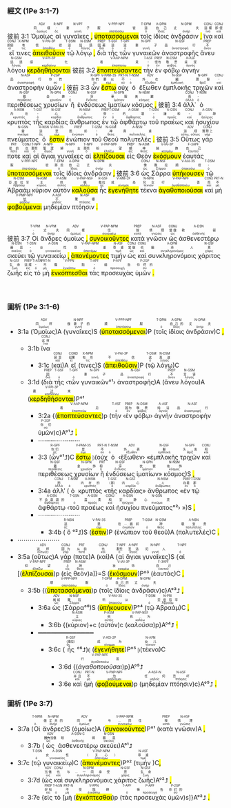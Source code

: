 ### 經文 (1Pe 3:1-7)

彼前 3:1 <RUBY><ruby><ruby>Ὁμοίως<rt>ὁμοίως</rt></ruby><rt>同樣</rt></ruby><rt>ADV</rt></RUBY> <RUBY><ruby><ruby>αἱ<rt>ὅς</rt></ruby><rt>-</rt></ruby><rt>R-NPF</rt></RUBY> <RUBY><ruby><ruby>γυναῖκες <mark class='punctuation'>,</mark><rt>γυνή</rt></ruby><rt>妻子</rt></ruby><rt>N-VPF</rt></RUBY> <RUBY><ruby><ruby><mark class='ptc'>ὑποτασσόμεναι</mark><rt>ὑποτάσσω</rt></ruby><rt>服從</rt></ruby><rt>V-PPP-NPF</rt></RUBY> <RUBY><ruby><ruby>τοῖς<rt>ὁ</rt></ruby><rt>這</rt></ruby><rt>T-DPM</rt></RUBY> <RUBY><ruby><ruby>ἰδίοις<rt>ἴδιος</rt></ruby><rt>自己</rt></ruby><rt>A-DPM</rt></RUBY> <RUBY><ruby><ruby>ἀνδράσιν <mark class='punctuation'>,</mark><rt>ἀνήρ</rt></ruby><rt>丈夫</rt></ruby><rt>N-DPM</rt></RUBY> <RUBY><ruby><ruby>ἵνα<rt>ἵνα</rt></ruby><rt>這樣</rt></ruby><rt>CONJ</rt></RUBY> <RUBY><ruby><ruby>καὶ<rt>καί</rt></ruby><rt>即使</rt></ruby><rt>CONJ</rt></RUBY> <RUBY><ruby><ruby>εἴ<rt>εἰ</rt></ruby><rt>即使</rt></ruby><rt>CONJ</rt></RUBY> <RUBY><ruby><ruby>τινες<rt>τις</rt></ruby><rt>有</rt></ruby><rt>X-NPM</rt></RUBY> <RUBY><ruby><ruby><mark class='verb'>ἀπειθοῦσιν</mark><rt>ἀπειθέω</rt></ruby><rt>信從</rt></ruby><rt>V-PAI-3P</rt></RUBY> <RUBY><ruby><ruby>τῷ<rt>ὁ</rt></ruby><rt>這</rt></ruby><rt>T-DSM</rt></RUBY> <RUBY><ruby><ruby>λόγῳ <mark class='punctuation'>,</mark><rt>λόγος</rt></ruby><rt>話語</rt></ruby><rt>N-DSM</rt></RUBY> <RUBY><ruby><ruby>διὰ<rt>διά</rt></ruby><rt>因著</rt></ruby><rt>PREP</rt></RUBY> <RUBY><ruby><ruby>τῆς<rt>ὁ</rt></ruby><rt>這</rt></ruby><rt>T-GSF</rt></RUBY> <RUBY><ruby><ruby>τῶν<rt>ὁ</rt></ruby><rt>這</rt></ruby><rt>T-GPF</rt></RUBY> <RUBY><ruby><ruby>γυναικῶν<rt>γυνή</rt></ruby><rt>妻子</rt></ruby><rt>N-GPF</rt></RUBY> <RUBY><ruby><ruby>ἀναστροφῆς<rt>ἀναστροφή</rt></ruby><rt>品行</rt></ruby><rt>N-GSF</rt></RUBY> <RUBY><ruby><ruby>ἄνευ<rt>ἄνευ</rt></ruby><rt>不</rt></ruby><rt>PREP</rt></RUBY> <RUBY><ruby><ruby>λόγου<rt>λόγος</rt></ruby><rt>話語</rt></ruby><rt>N-GSM</rt></RUBY> <RUBY><ruby><ruby><mark class='verb'>κερδηθήσονται</mark><rt>κερδαίνω</rt></ruby><rt>感化</rt></ruby><rt>V-FPI-3P</rt></RUBY> 彼前 3:2 <RUBY><ruby><ruby><mark class='ptc'>ἐποπτεύσαντες</mark><rt>ἐποπτεύω</rt></ruby><rt>看見</rt></ruby><rt>V-AAP-NPM</rt></RUBY> <RUBY><ruby><ruby>τὴν<rt>ὁ</rt></ruby><rt>-</rt></ruby><rt>T-ASF</rt></RUBY> <RUBY><ruby><ruby>ἐν<rt>ἐν</rt></ruby><rt>懷有</rt></ruby><rt>PREP</rt></RUBY> <RUBY><ruby><ruby>φόβῳ<rt>φόβος</rt></ruby><rt>敬畏</rt></ruby><rt>N-DSM</rt></RUBY> <RUBY><ruby><ruby>ἁγνὴν<rt>ἁγνός</rt></ruby><rt>貞潔</rt></ruby><rt>A-ASF</rt></RUBY> <RUBY><ruby><ruby>ἀναστροφὴν<rt>ἀναστροφή</rt></ruby><rt>品行</rt></ruby><rt>N-ASF</rt></RUBY> <RUBY><ruby><ruby>ὑμῶν <mark class='punctuation'>.</mark><rt>σύ</rt></ruby><rt>你們</rt></ruby><rt>P-2GP</rt></RUBY> 彼前 3:3 <RUBY><ruby><ruby>ὧν<rt>ὅς</rt></ruby><rt>你們</rt></ruby><rt>R-GPF</rt></RUBY> <RUBY><ruby><ruby><mark class='verb'>ἔστω</mark><rt>εἰμί</rt></ruby><rt>要以</rt></ruby><rt>V-PAM-3S</rt></RUBY> <RUBY><ruby><ruby>οὐχ<rt>οὐ</rt></ruby><rt>不</rt></ruby><rt>PRT-N</rt></RUBY> <RUBY><ruby><ruby>ὁ<rt>ὁ</rt></ruby><rt>-</rt></ruby><rt>T-NSM</rt></RUBY> <RUBY><ruby><ruby>ἔξωθεν<rt>ἔξωθεν</rt></ruby><rt>外在</rt></ruby><rt>ADV</rt></RUBY> <RUBY><ruby><ruby>ἐμπλοκῆς<rt>ἐμπλοκή</rt></ruby><rt>編</rt></ruby><rt>N-GSF</rt></RUBY> <RUBY><ruby><ruby>τριχῶν<rt>θρίξ</rt></ruby><rt>頭髮</rt></ruby><rt>N-GPF</rt></RUBY> <RUBY><ruby><ruby>καὶ<rt>καί</rt></ruby><rt>-</rt></ruby><rt>CONJ</rt></RUBY> <RUBY><ruby><ruby>περιθέσεως<rt>περίθεσις</rt></ruby><rt>戴</rt></ruby><rt>N-GSF</rt></RUBY> <RUBY><ruby><ruby>χρυσίων<rt>χρυσίον</rt></ruby><rt>金飾</rt></ruby><rt>N-GPN</rt></RUBY> <RUBY><ruby><ruby>ἢ<rt>ἤ</rt></ruby><rt>-</rt></ruby><rt>CONJ</rt></RUBY> <RUBY><ruby><ruby>ἐνδύσεως<rt>ἔνδυσις</rt></ruby><rt>穿</rt></ruby><rt>N-GSF</rt></RUBY> <RUBY><ruby><ruby>ἱματίων<rt>ἱμάτιον</rt></ruby><rt>華服</rt></ruby><rt>N-GPN</rt></RUBY> <RUBY><ruby><ruby>κόσμος <mark class='punctuation'>,</mark><rt>κόσμος</rt></ruby><rt>美麗</rt></ruby><rt>N-NSM</rt></RUBY> 彼前 3:4 <RUBY><ruby><ruby>ἀλλ᾽<rt>ἀλλά</rt></ruby><rt>而</rt></ruby><rt>CONJ</rt></RUBY> <RUBY><ruby><ruby>ὁ<rt>ὁ</rt></ruby><rt>-</rt></ruby><rt>T-NSM</rt></RUBY> <RUBY><ruby><ruby>κρυπτὸς<rt>κρυπτός</rt></ruby><rt>內在</rt></ruby><rt>A-NSM</rt></RUBY> <RUBY><ruby><ruby>τῆς<rt>ὁ</rt></ruby><rt>-</rt></ruby><rt>T-GSF</rt></RUBY> <RUBY><ruby><ruby>καρδίας<rt>καρδία</rt></ruby><rt>心</rt></ruby><rt>N-GSF</rt></RUBY> <RUBY><ruby><ruby>ἄνθρωπος<rt>ἄνθρωπος</rt></ruby><rt>人</rt></ruby><rt>N-NSM</rt></RUBY> <RUBY><ruby><ruby>ἐν<rt>ἐν</rt></ruby><rt>帶</rt></ruby><rt>PREP</rt></RUBY> <RUBY><ruby><ruby>τῷ<rt>ὁ</rt></ruby><rt>-</rt></ruby><rt>T-DSM</rt></RUBY> <RUBY><ruby><ruby>ἀφθάρτῳ<rt>ἄφθαρτος</rt></ruby><rt>朽壞</rt></ruby><rt>A-DSM</rt></RUBY> <RUBY><ruby><ruby>τοῦ<rt>ὁ</rt></ruby><rt>-</rt></ruby><rt>T-GSN</rt></RUBY> <RUBY><ruby><ruby>πραέως<rt>πραΰς</rt></ruby><rt>謙和</rt></ruby><rt>A-GSN</rt></RUBY> <RUBY><ruby><ruby>καὶ<rt>καί</rt></ruby><rt>-</rt></ruby><rt>CONJ</rt></RUBY> <RUBY><ruby><ruby>ἡσυχίου<rt>ἡσύχιος</rt></ruby><rt>安靜</rt></ruby><rt>A-GSN</rt></RUBY> <RUBY><ruby><ruby>πνεύματος<rt>πνεῦμα</rt></ruby><rt>靈</rt></ruby><rt>N-GSN</rt></RUBY> <RUBY><ruby><ruby>ὅ<rt>ὅς</rt></ruby><rt>這</rt></ruby><rt>R-NSN</rt></RUBY> <RUBY><ruby><ruby><mark class='verb'>ἐστιν</mark><rt>εἰμί</rt></ruby><rt>是</rt></ruby><rt>V-PAI-3S</rt></RUBY> <RUBY><ruby><ruby>ἐνώπιον<rt>ἐνώπιον</rt></ruby><rt>面前</rt></ruby><rt>PREP</rt></RUBY> <RUBY><ruby><ruby>τοῦ<rt>ὁ</rt></ruby><rt>-</rt></ruby><rt>T-GSM</rt></RUBY> <RUBY><ruby><ruby>Θεοῦ<rt>θεός</rt></ruby><rt>神</rt></ruby><rt>N-GSM</rt></RUBY> <RUBY><ruby><ruby>πολυτελές <mark class='punctuation'>.</mark><rt>πολυτελής</rt></ruby><rt>貴重</rt></ruby><rt>A-NSN</rt></RUBY> 彼前 3:5 <RUBY><ruby><ruby>Οὕτως<rt>οὕτω, οὕτως</rt></ruby><rt>這樣</rt></ruby><rt>ADV</rt></RUBY> <RUBY><ruby><ruby>γάρ<rt>γάρ</rt></ruby><rt>實際上</rt></ruby><rt>CONJ</rt></RUBY> <RUBY><ruby><ruby>ποτε<rt>ποτέ</rt></ruby><rt>從前</rt></ruby><rt>PRT</rt></RUBY> <RUBY><ruby><ruby>καὶ<rt>καί</rt></ruby><rt>也</rt></ruby><rt>CONJ</rt></RUBY> <RUBY><ruby><ruby>αἱ<rt>ὁ</rt></ruby><rt>那些</rt></ruby><rt>T-NPF</rt></RUBY> <RUBY><ruby><ruby>ἅγιαι<rt>ἅγιος</rt></ruby><rt>聖潔</rt></ruby><rt>A-NPF</rt></RUBY> <RUBY><ruby><ruby>γυναῖκες<rt>γυνή</rt></ruby><rt>婦女</rt></ruby><rt>N-NPF</rt></RUBY> <RUBY><ruby><ruby>αἱ<rt>ὁ</rt></ruby><rt>那些</rt></ruby><rt>T-NPF</rt></RUBY> <RUBY><ruby><ruby><mark class='ptc'>ἐλπίζουσαι</mark><rt>ἐλπίζω</rt></ruby><rt>盼望</rt></ruby><rt>V-PAP-NPF</rt></RUBY> <RUBY><ruby><ruby>εἰς<rt>εἰς</rt></ruby><rt>賴</rt></ruby><rt>PREP</rt></RUBY> <RUBY><ruby><ruby>Θεὸν<rt>θεός</rt></ruby><rt>神</rt></ruby><rt>N-ASM</rt></RUBY> <RUBY><ruby><ruby><mark class='verb'>ἐκόσμουν</mark><rt>κοσμέω</rt></ruby><rt>裝飾</rt></ruby><rt>V-IAI-3P</rt></RUBY> <RUBY><ruby><ruby>ἑαυτάς<rt>ἑαυτοῦ</rt></ruby><rt>自己</rt></ruby><rt>F-3APF</rt></RUBY> <RUBY><ruby><ruby><mark class='ptc'>ὑποτασσόμεναι</mark><rt>ὑποτάσσω</rt></ruby><rt>服從</rt></ruby><rt>V-PPP-NPF</rt></RUBY> <RUBY><ruby><ruby>τοῖς<rt>ὁ</rt></ruby><rt>那些</rt></ruby><rt>T-DPM</rt></RUBY> <RUBY><ruby><ruby>ἰδίοις<rt>ἴδιος</rt></ruby><rt>自己</rt></ruby><rt>A-DPM</rt></RUBY> <RUBY><ruby><ruby>ἀνδράσιν <mark class='punctuation'>,</mark><rt>ἀνήρ</rt></ruby><rt>丈夫</rt></ruby><rt>N-DPM</rt></RUBY> 彼前 3:6 <RUBY><ruby><ruby>ὡς<rt>ὡς</rt></ruby><rt>像</rt></ruby><rt>CONJ</rt></RUBY> <RUBY><ruby><ruby>Σάρρα<rt>Σάρρα</rt></ruby><rt>撒拉</rt></ruby><rt>N-NSF</rt></RUBY> <RUBY><ruby><ruby><mark class='verb'>ὑπήκουσεν</mark><rt>ὑπακούω</rt></ruby><rt>順從</rt></ruby><rt>V-AAI-3S</rt></RUBY> <RUBY><ruby><ruby>τῷ<rt>ὁ</rt></ruby><rt>-</rt></ruby><rt>T-DSM</rt></RUBY> <RUBY><ruby><ruby>Ἀβραάμ<rt>Ἀβραάμ</rt></ruby><rt>亞伯拉罕</rt></ruby><rt>N-DSM</rt></RUBY> <RUBY><ruby><ruby>κύριον<rt>κύριος</rt></ruby><rt>主</rt></ruby><rt>N-ASM</rt></RUBY> <RUBY><ruby><ruby>αὐτὸν<rt>αὐτός</rt></ruby><rt>他</rt></ruby><rt>P-ASM</rt></RUBY> <RUBY><ruby><ruby><mark class='ptc'>καλοῦσα</mark><rt>καλέω</rt></ruby><rt>稱</rt></ruby><rt>V-PAP-NSF</rt></RUBY> <RUBY><ruby><ruby>ἧς<rt>ὅς</rt></ruby><rt>撒拉</rt></ruby><rt>R-GSF</rt></RUBY> <RUBY><ruby><ruby><mark class='verb'>ἐγενήθητε</mark><rt>γίνομαι</rt></ruby><rt>成為</rt></ruby><rt>V-AMI-2P</rt></RUBY> <RUBY><ruby><ruby>τέκνα<rt>τέκνον</rt></ruby><rt>兒女</rt></ruby><rt>N-NPN</rt></RUBY> <RUBY><ruby><ruby><mark class='ptc'>ἀγαθοποιοῦσαι</mark><rt>ἀγαθοποιέω</rt></ruby><rt>行善</rt></ruby><rt>V-PAP-NPF</rt></RUBY> <RUBY><ruby><ruby>καὶ<rt>καί</rt></ruby><rt>而</rt></ruby><rt>CONJ</rt></RUBY> <RUBY><ruby><ruby>μὴ<rt>μή</rt></ruby><rt>不</rt></ruby><rt>PRT-N</rt></RUBY> <RUBY><ruby><ruby><mark class='ptc'>φοβούμεναι</mark><rt>φοβέω</rt></ruby><rt>怕</rt></ruby><rt>V-PMP-NPF</rt></RUBY> <RUBY><ruby><ruby>μηδεμίαν<rt>μηδείς</rt></ruby><rt>不</rt></ruby><rt>A-ASF</rt></RUBY> <RUBY><ruby><ruby>πτόησιν <mark class='punctuation'>.</mark><rt>πτόησις</rt></ruby><rt>驚擾</rt></ruby><rt>N-ASF</rt></RUBY></br></br></br> 彼前 3:7 <RUBY><ruby><ruby>Οἱ<rt>ὁ</rt></ruby><rt>-</rt></ruby><rt>T-VPM</rt></RUBY> <RUBY><ruby><ruby>ἄνδρες<rt>ἀνήρ</rt></ruby><rt>丈夫</rt></ruby><rt>N-VPM</rt></RUBY> <RUBY><ruby><ruby>ὁμοίως <mark class='punctuation'>,</mark><rt>ὁμοίως</rt></ruby><rt>同樣</rt></ruby><rt>ADV</rt></RUBY> <RUBY><ruby><ruby><mark class='ptc'>συνοικοῦντες</mark><rt>συνοικέω</rt></ruby><rt>住</rt></ruby><rt>V-PAP-NPM</rt></RUBY> <RUBY><ruby><ruby>κατὰ<rt>κατά</rt></ruby><rt>按</rt></ruby><rt>PREP</rt></RUBY> <RUBY><ruby><ruby>γνῶσιν<rt>γνῶσις</rt></ruby><rt>情理</rt></ruby><rt>N-ASF</rt></RUBY> <RUBY><ruby><ruby>ὡς<rt>ὡς</rt></ruby><rt>當做</rt></ruby><rt>CONJ</rt></RUBY> <RUBY><ruby><ruby>ἀσθενεστέρῳ<rt>ἀσθενής</rt></ruby><rt>軟弱</rt></ruby><rt>A-DSN</rt></RUBY> <RUBY><ruby><ruby>σκεύει<rt>σκεῦος</rt></ruby><rt>器皿</rt></ruby><rt>N-DSN</rt></RUBY> <RUBY><ruby><ruby>τῷ<rt>ὁ</rt></ruby><rt>-</rt></ruby><rt>T-DSN</rt></RUBY> <RUBY><ruby><ruby>γυναικείῳ <mark class='punctuation'>,</mark><rt>γυναικεῖος</rt></ruby><rt>女性</rt></ruby><rt>A-DSN</rt></RUBY> <RUBY><ruby><ruby><mark class='ptc'>ἀπονέμοντες</mark><rt>ἀπονέμω</rt></ruby><rt>尊重</rt></ruby><rt>V-PAP-NPM</rt></RUBY> <RUBY><ruby><ruby>τιμήν<rt>τιμή</rt></ruby><rt>尊重</rt></ruby><rt>N-ASF</rt></RUBY> <RUBY><ruby><ruby>ὡς<rt>ὡς</rt></ruby><rt>當做</rt></ruby><rt>CONJ</rt></RUBY> <RUBY><ruby><ruby>καὶ<rt>καί</rt></ruby><rt>也</rt></ruby><rt>CONJ</rt></RUBY> <RUBY><ruby><ruby>συνκληρονόμοις<rt>συγκληρονόμος</rt></ruby><rt>繼承人</rt></ruby><rt>A-DPM</rt></RUBY> <RUBY><ruby><ruby>χάριτος<rt>χάρις</rt></ruby><rt>恩</rt></ruby><rt>N-GSF</rt></RUBY> <RUBY><ruby><ruby>ζωῆς<rt>ζωή</rt></ruby><rt>生命</rt></ruby><rt>N-GSF</rt></RUBY> <RUBY><ruby><ruby>εἰς<rt>εἰς</rt></ruby><rt>這樣</rt></ruby><rt>PREP</rt></RUBY> <RUBY><ruby><ruby>τὸ<rt>ὁ</rt></ruby><rt>-</rt></ruby><rt>T-ASN</rt></RUBY> <RUBY><ruby><ruby>μὴ<rt>μή</rt></ruby><rt>不</rt></ruby><rt>PRT-N</rt></RUBY> <RUBY><ruby><ruby><mark class='inf'>ἐνκόπτεσθαι</mark><rt>ἐγκόπτω</rt></ruby><rt>攔阻</rt></ruby><rt>V-PPN</rt></RUBY> <RUBY><ruby><ruby>τὰς<rt>ὁ</rt></ruby><rt>-</rt></ruby><rt>T-APF</rt></RUBY> <RUBY><ruby><ruby>προσευχὰς<rt>προσευχή</rt></ruby><rt>禱告</rt></ruby><rt>P-APF</rt></RUBY> <RUBY><ruby><ruby>ὑμῶν <mark class='punctuation'>.</mark><rt>σύ</rt></ruby><rt>你們的</rt></ruby><rt>P-2GP</rt></RUBY></br></br></br> 




###  圖析 (1Pe 3:1-6)

- 3:1a (<RUBY><ruby><ruby>Ὁμοίως<rt>ὁμοίως</rt></ruby><rt>同样</rt></ruby><rt>ADV</rt></RUBY>)A (<RUBY><ruby><ruby>γυναῖκες<rt>γυνή</rt></ruby><rt>做妻子的</rt></ruby><rt>N-NPF</rt></RUBY>)S (<RUBY><ruby><ruby><mark class='ptc'>ὑποτασσόμεναι</mark><rt>ὑποτάσσω</rt></ruby><rt>顺服</rt></ruby><rt>V-PPP-NPF</rt></RUBY>)P (<RUBY><ruby><ruby>τοῖς<rt>ὁ</rt></ruby><rt></rt></ruby><rt>T-DPM</rt></RUBY> <RUBY><ruby><ruby>ἰδίοις<rt>ἴδιος</rt></ruby><rt>自己的</rt></ruby><rt>A-DPM</rt></RUBY> <RUBY><ruby><ruby>ἀνδράσιν<rt>ἀνήρ</rt></ruby><rt>丈夫</rt></ruby><rt>N-DPM</rt></RUBY>)C <mark class='punctuation'>,</mark>
	- 3:1b <RUBY><ruby><ruby>ἵνα<rt>ἵνα</rt></ruby><rt>这样</rt></ruby><rt>CONJ</rt></RUBY> 
		- 3:1c (<RUBY><ruby><ruby>καὶ<rt>καί</rt></ruby><rt>甚至</rt></ruby><rt>CONJ</rt></RUBY>)A <RUBY><ruby><ruby>εἴ<rt>εἰ</rt></ruby><rt>如果</rt></ruby><rt>COND</rt></RUBY> (<RUBY><ruby><ruby>τινες<rt>τις</rt></ruby><rt>有些</rt></ruby><rt>X-NPM</rt></RUBY>)S (<RUBY><ruby><ruby><mark class='verb'>ἀπειθοῦσιν</mark><rt>ἀπειθέω</rt></ruby><rt>不信</rt></ruby><rt>V-PAI-3P</rt></RUBY>)P (<RUBY><ruby><ruby>τῷ<rt>ὁ</rt></ruby><rt>这</rt></ruby><rt>T-DSM</rt></RUBY> <RUBY><ruby><ruby>λόγῳ<rt>λόγος</rt></ruby><rt>真道</rt></ruby><rt>N-DSM</rt></RUBY>)C 
	- 3:1d (<RUBY><ruby><ruby>διὰ<rt>διά</rt></ruby><rt>因</rt></ruby><rt>PREP</rt></RUBY> <RUBY><ruby><ruby>τῆς<rt>ὁ</rt></ruby><rt></rt></ruby><rt>T-GSF</rt></RUBY> ‹<RUBY><ruby><ruby>τῶν<rt>ὁ</rt></ruby><rt></rt></ruby><rt>T-GPF</rt></RUBY> <RUBY><ruby><ruby>γυναικῶν<rt>γυνή</rt></ruby><rt>妻子</rt></ruby><rt>N-GPF</rt></RUBY>°¹› <RUBY><ruby><ruby>ἀναστροφῆς<rt>ἀναστροφή</rt></ruby><rt>品行</rt></ruby><rt>N-GSF</rt></RUBY>)A (<RUBY><ruby><ruby>ἄνευ<rt>ἄνευ</rt></ruby><rt>不</rt></ruby><rt>PREP</rt></RUBY> <RUBY><ruby><ruby>λόγου<rt>λόγος</rt></ruby><rt>言语</rt></ruby><rt>N-GSM</rt></RUBY>)A (<RUBY><ruby><ruby><mark class='verb'>κερδηθήσονται</mark><rt>κερδαίνω</rt></ruby><rt>赢过来</rt></ruby><rt>V-FPI-3P</rt></RUBY>)P°¹ 
		- 3:2a {(<RUBY><ruby><ruby><mark class='ptc'>ἐποπτεύσαντες</mark><rt>ἐποπτεύω</rt></ruby><rt>看见</rt></ruby><rt>V-AAP-NPM</rt></RUBY>)p (<RUBY><ruby><ruby>τὴν<rt>ὁ</rt></ruby><rt></rt></ruby><rt>T-ASF</rt></RUBY> ‹<RUBY><ruby><ruby>ἐν<rt>ἐν</rt></ruby><rt>因为</rt></ruby><rt>PREP</rt></RUBY> <RUBY><ruby><ruby>φόβῳ<rt>φόβος</rt></ruby><rt>敬畏</rt></ruby><rt>N-DSM</rt></RUBY>› <RUBY><ruby><ruby>ἁγνὴν<rt>ἁγνός</rt></ruby><rt>纯洁</rt></ruby><rt>A-ASF</rt></RUBY> <RUBY><ruby><ruby>ἀναστροφὴν<rt>ἀναστροφή</rt></ruby><rt>品行</rt></ruby><rt>N-ASF</rt></RUBY> <RUBY><ruby><ruby>ὑμῶν<rt>σύ</rt></ruby><rt>你们</rt></ruby><rt>P-2GP</rt></RUBY>)c}A°¹⮥ <mark class='punctuation'>.</mark> 
		- ⋯⋯⋯⋯⋯⋯⋯
		- 3:3 (<RUBY><ruby><ruby>ὧν<rt>ὅς</rt></ruby><rt>你们</rt></ruby><rt>R-GPF</rt></RUBY>°¹⮥)C <RUBY><ruby><ruby><mark class='verb'>ἔστω</mark><rt>εἰμί</rt></ruby><rt>是</rt></ruby><rt>V-PAM-3S</rt></RUBY> ⦈(<RUBY><ruby><ruby>οὐχ<rt>οὐ</rt></ruby><rt>不</rt></ruby><rt>PRT-N</rt></RUBY> <RUBY><ruby><ruby>ὁ<rt>ὁ</rt></ruby><rt></rt></ruby><rt>T-NSM</rt></RUBY> ‹<RUBY><ruby><ruby>ἔξωθεν<rt>ἔξωθεν</rt></ruby><rt>外表</rt></ruby><rt>ADV</rt></RUBY>› «<RUBY><ruby><ruby>ἐμπλοκῆς<rt>ἐμπλοκή</rt></ruby><rt>鬈</rt></ruby><rt>N-GSF</rt></RUBY> <RUBY><ruby><ruby>τριχῶν<rt>θρίξ</rt></ruby><rt>头发</rt></ruby><rt>N-GPF</rt></RUBY> <RUBY><ruby><ruby>καὶ<rt>καί</rt></ruby><rt>和</rt></ruby><rt>CONJ</rt></RUBY> <RUBY><ruby><ruby>περιθέσεως<rt>περίθεσις</rt></ruby><rt>戴</rt></ruby><rt>N-GSF</rt></RUBY> <RUBY><ruby><ruby>χρυσίων<rt>χρυσίον</rt></ruby><rt>金饰</rt></ruby><rt>N-GPN</rt></RUBY> <RUBY><ruby><ruby>ἢ<rt>ἤ</rt></ruby><rt>和</rt></ruby><rt>PRT</rt></RUBY> <RUBY><ruby><ruby>ἐνδύσεως<rt>ἔνδυσις</rt></ruby><rt>穿</rt></ruby><rt>N-GSF</rt></RUBY> <RUBY><ruby><ruby>ἱματίων<rt>ἱμάτιον</rt></ruby><rt>衣裳</rt></ruby><rt>N-GPN</rt></RUBY>» <RUBY><ruby><ruby>κόσμος<rt>κόσμος</rt></ruby><rt>妆饰</rt></ruby><rt>N-NSM</rt></RUBY>)S <mark class='punctuation'>,</mark> 
		- 3:4a <RUBY><ruby><ruby>ἀλλ’<rt>ἀλλά</rt></ruby><rt>而</rt></ruby><rt>CONJ</rt></RUBY> (<RUBY><ruby><ruby>ὁ<rt>ὁ</rt></ruby><rt></rt></ruby><rt>T-NSM</rt></RUBY> <RUBY><ruby><ruby>κρυπτὸς<rt>κρυπτός</rt></ruby><rt>内在的</rt></ruby><rt>A-NSM</rt></RUBY> «<RUBY><ruby><ruby>τῆς<rt>ὁ</rt></ruby><rt>（那）</rt></ruby><rt>T-GSF</rt></RUBY> <RUBY><ruby><ruby>καρδίας<rt>καρδία</rt></ruby><rt>内心</rt></ruby><rt>N-GSF</rt></RUBY>» <RUBY><ruby><ruby>ἄνθρωπος<rt>ἄνθρωπος</rt></ruby><rt>人</rt></ruby><rt>N-NSM</rt></RUBY> «<RUBY><ruby><ruby>ἐν<rt>ἐν</rt></ruby><rt>存着</rt></ruby><rt>PREP</rt></RUBY> <RUBY><ruby><ruby>τῷ<rt>ὁ</rt></ruby><rt>那</rt></ruby><rt>T-DSN</rt></RUBY> <RUBY><ruby><ruby>ἀφθάρτῳ<rt>ἄφθαρτος</rt></ruby><rt>不会衰退的</rt></ruby><rt>A-DSN</rt></RUBY> ‹<RUBY><ruby><ruby>τοῦ<rt>ὁ</rt></ruby><rt></rt></ruby><rt>T-GSN</rt></RUBY> <RUBY><ruby><ruby>πραέως<rt>πραΰς</rt></ruby><rt>温柔</rt></ruby><rt>A-GSN</rt></RUBY> <RUBY><ruby><ruby>καὶ<rt>καί</rt></ruby><rt>和</rt></ruby><rt>CONJ</rt></RUBY> <RUBY><ruby><ruby>ἡσυχίου<rt>ἡσύχιος</rt></ruby><rt>安静</rt></ruby><rt>A-GSN</rt></RUBY> <RUBY><ruby><ruby>πνεύματος<rt>πνεῦμα</rt></ruby><rt>心灵</rt></ruby><rt>N-GSN</rt></RUBY>°²› »)S <mark class='punctuation'>,</mark> 
		- ⋯⋯⋯⋯⋯⋯⋯
			- 3:4b (<RUBY><ruby><ruby>ὅ<rt>ὅς</rt></ruby><rt>这</rt></ruby><rt>R-NSN</rt></RUBY>°²⮥)S (<RUBY><ruby><ruby><mark class='verb'>ἐστιν</mark><rt>εἰμί</rt></ruby><rt>是</rt></ruby><rt>V-PAI-3S</rt></RUBY>)P (<RUBY><ruby><ruby>ἐνώπιον<rt>ἐνώπιον</rt></ruby><rt>在...面前</rt></ruby><rt>PREP</rt></RUBY> <RUBY><ruby><ruby>τοῦ<rt>ὁ</rt></ruby><rt></rt></ruby><rt>T-GSM</rt></RUBY> <RUBY><ruby><ruby>θεοῦ<rt>θεός</rt></ruby><rt>神</rt></ruby><rt>N-GSM</rt></RUBY>)A (<RUBY><ruby><ruby>πολυτελές<rt>πολυτελής</rt></ruby><rt>极宝贵</rt></ruby><rt>A-NSN</rt></RUBY>)C <mark class='punctuation'>.</mark> 
- ⋯⋯⋯⋯⋯⋯⋯
- 3:5a (<RUBY><ruby><ruby>οὕτως<rt>οὕτω(ς)</rt></ruby><rt>这样</rt></ruby><rt>ADV</rt></RUBY>)A <RUBY><ruby><ruby>γάρ<rt>γάρ</rt></ruby><rt>因为</rt></ruby><rt>CONJ</rt></RUBY> (<RUBY><ruby><ruby>ποτε<rt>ποτέ</rt></ruby><rt>从前</rt></ruby><rt>PRT</rt></RUBY>)A (<RUBY><ruby><ruby>καὶ<rt>καί</rt></ruby><rt>也</rt></ruby><rt>CONJ</rt></RUBY>)A (<RUBY><ruby><ruby>αἱ<rt>ὁ</rt></ruby><rt>那些</rt></ruby><rt>T-NPF</rt></RUBY> <RUBY><ruby><ruby>ἅγιαι<rt>ἅγιος</rt></ruby><rt>圣洁</rt></ruby><rt>A-NPF</rt></RUBY> <RUBY><ruby><ruby>γυναῖκες<rt>γυνή</rt></ruby><rt>妇人</rt></ruby><rt>N-NPF</rt></RUBY>)S {<RUBY><ruby><ruby>αἱ<rt>ὁ</rt></ruby><rt></rt></ruby><rt>T-NPF</rt></RUBY> [(<RUBY><ruby><ruby><mark class='ptc'>ἐλπίζουσαι</mark><rt>ἐλπίζω</rt></ruby><rt>仰望</rt></ruby><rt>V-PAP-NPF</rt></RUBY>)p (<RUBY><ruby><ruby>εἰς<rt>εἰς</rt></ruby><rt>上</rt></ruby><rt>PREP</rt></RUBY> <RUBY><ruby><ruby>θεὸν<rt>θεός</rt></ruby><rt>神</rt></ruby><rt>N-ASM</rt></RUBY>)a]}=S (<RUBY><ruby><ruby><mark class='verb'>ἐκόσμουν</mark><rt>κοσμέω</rt></ruby><rt>妆饰</rt></ruby><rt>V-IAI-3P</rt></RUBY>)P°³ (<RUBY><ruby><ruby>ἑαυτάς<rt>ἑαυτοῦ</rt></ruby><rt>自己</rt></ruby><rt>F-3APF</rt></RUBY>)C <mark class='punctuation'>,</mark> 
	- 3:5b {(<RUBY><ruby><ruby><mark class='ptc'>ὑποτασσόμεναι</mark><rt>ὑποτάσσω</rt></ruby><rt>顺服</rt></ruby><rt>V-PPP-NPF</rt></RUBY>)p (<RUBY><ruby><ruby>τοῖς<rt>ὁ</rt></ruby><rt></rt></ruby><rt>T-DPM</rt></RUBY> <RUBY><ruby><ruby>ἰδίοις<rt>ἴδιος</rt></ruby><rt>自己的</rt></ruby><rt>A-DPM</rt></RUBY> <RUBY><ruby><ruby>ἀνδράσιν<rt>ἀνήρ</rt></ruby><rt>丈夫</rt></ruby><rt>N-DPM</rt></RUBY>)c}A°³⮥ <mark class='punctuation'>,</mark> 
		- 3:6a <RUBY><ruby><ruby>ὡς<rt>ὡς</rt></ruby><rt>就如</rt></ruby><rt>ADV</rt></RUBY> (<RUBY><ruby><ruby>Σάρρα<rt>Σάρρα</rt></ruby><rt>撒拉</rt></ruby><rt>N-NSF</rt></RUBY>°⁶)S (<RUBY><ruby><ruby><mark class='verb'>ὑπήκουσεν</mark><rt>ὑπακούω</rt></ruby><rt>听从</rt></ruby><rt>V-AAI-3S</rt></RUBY>)P°⁴ (<RUBY><ruby><ruby>τῷ<rt>ὁ</rt></ruby><rt></rt></ruby><rt>T-DSM</rt></RUBY> <RUBY><ruby><ruby>Ἀβραάμ<rt>Ἀβραάμ</rt></ruby><rt>亚伯拉罕</rt></ruby><rt>N-PRI</rt></RUBY>)C <mark class='punctuation'>,</mark> 
			- 3:6b {(<RUBY><ruby><ruby>κύριον<rt>κύριος</rt></ruby><rt>主</rt></ruby><rt>N-ASM</rt></RUBY>)+c (<RUBY><ruby><ruby>αὐτὸν<rt>αὐτός</rt></ruby><rt>他</rt></ruby><rt>P-ASM</rt></RUBY>)c (<RUBY><ruby><ruby><em>καλοῦσα</em><rt>καλέω</rt></ruby><rt>称...为</rt></ruby><rt>V-PAP-NSF</rt></RUBY>)p}A°⁴⮥ <mark class='punctuation'>·</mark> 
		- ═════════════
			- 3:6c (<RUBY><ruby><ruby>ἧς<rt>ὅς</rt></ruby><rt>（撒拉）</rt></ruby><rt>R-GSF</rt></RUBY>°⁶⮥)⦇ (<RUBY><ruby><ruby><mark class='verb'>ἐγενήθητε</mark><rt>γίνομαι</rt></ruby><rt>成为</rt></ruby><rt>V-AOI-2P</rt></RUBY>)P°⁵ ⦈(<RUBY><ruby><ruby>τέκνα<rt>τέκνον</rt></ruby><rt>女儿</rt></ruby><rt>N-APN</rt></RUBY>)C
				- 3:6d {(<RUBY><ruby><ruby><em>ἀγαθοποιοῦσαι</em><rt>ἀγαθοποιέω</rt></ruby><rt>行善</rt></ruby><rt>V-PAP-NPF</rt></RUBY>)p}A°⁵⮥
				- 3:6e <RUBY><ruby><ruby>καὶ<rt>καί</rt></ruby><rt>并且</rt></ruby><rt>CONJ</rt></RUBY> {<RUBY><ruby><ruby>μὴ<rt>μή</rt></ruby><rt>不</rt></ruby><rt>PRT-N</rt></RUBY> (<RUBY><ruby><ruby><mark class='ptc'>φοβούμεναι</mark><rt>φοβέομαι</rt></ruby><rt>怕</rt></ruby><rt>V-PNP-NPF</rt></RUBY>)p (<RUBY><ruby><ruby>μηδεμίαν<rt>μηδείς</rt></ruby><rt>任何</rt></ruby><rt>A-ASF-N</rt></RUBY> <RUBY><ruby><ruby>πτόησιν<rt>πτόησις</rt></ruby><rt>恐吓</rt></ruby><rt>N-ASF</rt></RUBY>)c}A°⁵⮥ <mark class='punctuation'>.</mark> 

### 圖析 (1Pe 3:7)

- 3:7a (<RUBY><ruby><ruby>Οἱ<rt>ὁ</rt></ruby><rt></rt></ruby><rt>T-NPM</rt></RUBY> <RUBY><ruby><ruby>ἄνδρες<rt>ἀνήρ</rt></ruby><rt>做丈夫的</rt></ruby><rt>N-NPM</rt></RUBY>)S (<RUBY><ruby><ruby>ὁμοίως<rt>ὁμοίως</rt></ruby><rt>同样</rt></ruby><rt>ADV</rt></RUBY>)A (<RUBY><ruby><ruby><mark class='ptc'>συνοικοῦντες</mark><rt>συνοικέω</rt></ruby><rt>与...同住</rt></ruby><rt>V-PAP-NPM</rt></RUBY>)P°¹ (<RUBY><ruby><ruby>κατὰ<rt>κατά</rt></ruby><rt>按</rt></ruby><rt>PREP</rt></RUBY> <RUBY><ruby><ruby>γνῶσιν<rt>γνῶσις</rt></ruby><rt>情理</rt></ruby><rt>N-ASF</rt></RUBY>)A <mark class='punctuation'>,</mark> 
	- 3:7b (<RUBY><ruby><ruby>ὡς<rt>ὡς</rt></ruby><rt><s>因为</s>当做</rt></ruby><rt>ADV</rt></RUBY> <RUBY><ruby><ruby>ἀσθενεστέρῳ<rt>ἀσθενής</rt></ruby><rt>软弱</rt></ruby><rt>A-DSN-C</rt></RUBY> <RUBY><ruby><ruby>σκεύει<rt>σκεῦος</rt></ruby><rt>器皿</rt></ruby><rt>N-DSN</rt></RUBY>)A°¹⮥
- 3:7c (<RUBY><ruby><ruby>τῷ<rt>ὁ</rt></ruby><rt></rt></ruby><rt>T-DSN</rt></RUBY> <RUBY><ruby><ruby>γυναικείῳ<rt>γυναικεῖος</rt></ruby><rt>女性</rt></ruby><rt>A-DSN</rt></RUBY>)C (<RUBY><ruby><ruby><mark class='ptc'>ἀπονέμοντες</mark><rt>ἀπονέμω</rt></ruby><rt>（关心）</rt></ruby><rt>V-PAP-NPM</rt></RUBY>)P°² (<RUBY><ruby><ruby>τιμήν<rt>τιμή</rt></ruby><rt>尊重</rt></ruby><rt>N-ASF</rt></RUBY> )C<mark class='punctuation'>,</mark> 
	- 3:7d (<RUBY><ruby><ruby>ὡς<rt>ὡς</rt></ruby><rt>当做</rt></ruby><rt>ADV</rt></RUBY> <RUBY><ruby><ruby>καὶ<rt>καί</rt></ruby><rt>也</rt></ruby><rt>CONJ</rt></RUBY> <RUBY><ruby><ruby>συγκληρονόμοις<rt>συγκληρονόμος</rt></ruby><rt>与...一同承受</rt></ruby><rt>N-DPM</rt></RUBY> <RUBY><ruby><ruby>χάριτος<rt>χάρις</rt></ruby><rt>恩</rt></ruby><rt>N-GSF</rt></RUBY> <RUBY><ruby><ruby>ζωῆς<rt>ζωή</rt></ruby><rt>生命</rt></ruby><rt>N-GSF</rt></RUBY>)A°²⮥ <mark class='punctuation'>,</mark> 
	- 3:7e {<RUBY><ruby><ruby>εἰς<rt>εἰς</rt></ruby><rt>好叫</rt></ruby><rt>PREP</rt></RUBY> <RUBY><ruby><ruby>τὸ<rt>ὁ</rt></ruby><rt></rt></ruby><rt>T-ASN</rt></RUBY> [<RUBY><ruby><ruby>μὴ<rt>μή</rt></ruby><rt>不</rt></ruby><rt>PRT-N</rt></RUBY> (<RUBY><ruby><ruby><mark class='inf'>ἐγκόπτεσθαι</mark><rt>ἐγκόπτω</rt></ruby><rt>受阻碍</rt></ruby><rt>V-PPN</rt></RUBY>)p (<RUBY><ruby><ruby>τὰς<rt>ὁ</rt></ruby><rt></rt></ruby><rt>T-APF</rt></RUBY> <RUBY><ruby><ruby>προσευχὰς<rt>προσευχή</rt></ruby><rt>祷告</rt></ruby><rt>P-APF</rt></RUBY> <RUBY><ruby><ruby>ὑμῶν<rt>σύ</rt></ruby><rt>你们的</rt></ruby><rt>P-2GP</rt></RUBY>)s]}A°²⮥ <mark class='punctuation'>.</mark> 